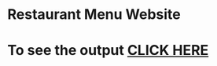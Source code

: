 # Restaurant Menu Website
# To see the output [CLICK HERE](https://raksha2822.github.io/Restaurant-Menu/index.html)
